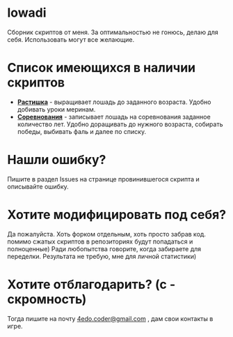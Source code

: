 # lowadi
Сборник скриптов от меня.
За оптимальностью не гонюсь, делаю для себя. Использовать могут все желающие.

# Список имеющихся в наличии скриптов
- **[Растишка](https://github.com/4eDo/lowadi/tree/main/GrowMe#readme)** - выращивает лошадь до заданного возраста. Удобно добивать уроки меринам.
- **[Соревнования](https://github.com/4eDo/lowadi/tree/main/Cup#readme)** - записывает лошадь на соревнования заданное количество лет. Удобно доращивать до нужного возраста, собирать победы, выбивать фаль и далее по списку.

# Нашли ошибку?
Пишите в раздел Issues на странице провинившегося скрипта и описывайте ошибку.

# Хотите модифицировать под себя?
Да пожалуйста. Хоть форком отдельным, хоть просто забрав код. помимо сжатых скриптов в репозиториях будут попадаться и полноценные) Ради любопытства говорите, когда забираете для переделки. Результата не требую, мне для личной статистики)

# Хотите отблагодарить? (с - скромность)
Тогда пишите на почту 4edo.coder@gmail.com , дам свои контакты в игре.
